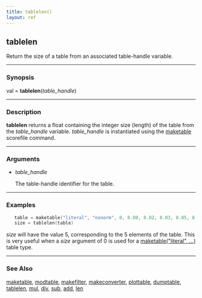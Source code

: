 ```yaml
---
title: tablelen()
layout: ref
---
```


## tablelen

Return the size of a table from an associated
table-handle variable.

-----

### Synopsis

val = **tablelen**(*table\_handle*)

-----

### Description

**tablelen** returns a float containing the integer size (length) of the table from the
*table\_handle* variable. *table\_handle* is instantiated using the
[maketable](maketable.html) scorefile command.

-----

### Arguments

  - *table\_handle*  
      
    The table-handle identifier for the table.

-----

### Examples

```cpp
   table = maketable("literal", "nonorm", 0, 8.00, 8.02, 8.03, 8.05, 8.07)
   size = tablelen(table)
```

*size* will have the value 5, corresponding to the 5 elements of the
table. This is very useful when a *size* argument of 0 is used for a
[maketable("literal", ...)](maketable.html#literal) table type.

-----

### See Also

[maketable](maketable.html), [modtable](modtable.html),
[makefilter](makefilter.html), [makeconverter](makeconverter.html),
[plottable](plottable.html), [dumptable](dumptable.html),
[tablelen](tablelen.html), [mul](mul.html), [div](div.html),
[sub](sub.html), [add](add.html), [len](len.html)
